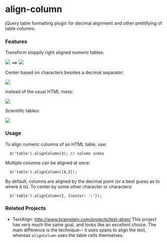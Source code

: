 align-column
============

jQuery table formatting plugin for decimal alignment and other prettifying of table columns.

### Features

Transform sloppily right aligned numeric tables:

<div style="vertical-align: middle">
<img src="https://raw.github.com/ndp/align-column/master/examples/decimals-right.png"> ==> <img src="https://raw.github.com/ndp/align-column/master/examples/decimals-after.png">
</div>

Center based on characters besides a decimal separator:

<img src="https://raw.github.com/ndp/align-column/master/examples/other-characters-after-bordered.png">

instead of the usual HTML mess:

<img src="https://raw.github.com/ndp/align-column/master/examples/other-characters-before.png">


Scientific tables:

<img src="https://raw.github.com/ndp/align-column/master/examples/chemicals.png">

### Usage

To align numeric columns of an HTML table, use:
```
  $('table').alignColumn(3); // column index
```

Multiple columns can be aligned at once:
```
  $('table').alignColumn([4,5]);
```

By default, columns are aligned by the decimal point (or a best guess as to where it is). To
center by some other character or characters:
```
  $('table').alignColumn(2, {center: ':'});
```



### Related Projects

* TextAlign: http://www.bramstein.com/projects/text-align/  This project has very much
the same goal, and looks like an excellent choice. The main difference is the technique--
it uses spans to align the text, whereas `alignColumn` uses the table cells themselves.
